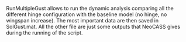 RunMultipleGust allows to run the dynamic analysis comparing all the different hinge configuration with the baseline model (no hinge, no wingspan increase). The most important data are then saved in SolGust.mat.
All the other file are just some outputs that NeoCASS gives during the running of the script.

